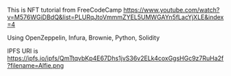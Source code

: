 This is NFT tutorial from FreeCodeCamp
https://www.youtube.com/watch?v=M576WGiDBdQ&list=PLURqJtoVmmmZYEL5UMWGAYn5fLacYjXLE&index=4

Using OpenZeppelin, Infura, Brownie, Python, Solidity

IPFS URI is
https://ipfs.io/ipfs/QmTtqvbKp4E67Dhs1jvS36v2ELk4coxGgsHGc9z7RuHa2f?filename=Alfie.png 
